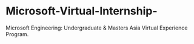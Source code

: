 # Microsoft-Virtual-Internship-
Microsoft Engineering: Undergraduate &amp; Masters Asia Virtual Experience Program.
